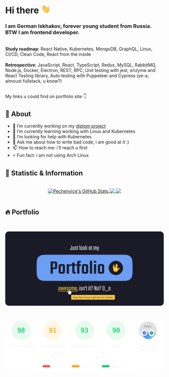 # Hi there <img src="./hello.gif" width="30px">

### I am German Iskhakov, forever young student from Russia. BTW I am frontend developer.

<br/>**Study roadmap**: React Native, Kubernetes, MongoDB, GraphQL, Linux, CI/CD, Clean Code, React from the inside
<br/><br/>**Retrospective**: JavaScript, React, TypeScript, Redux, MySQL, RabbitMQ, Node.js, Docker, Electron, REST, RPC, Unit testing with jest, enzyme and React Testing library, Auto testing with Puppeteer and Cypress (ye-a, almoust fullstack, u know?)

<br/>My links u could find on portfolio site 👇

## 🤡 About

- 🔭 I’m currently working on my [diplom project](https://github.com/Pechenyice/diplomWeb)
- 🌱 I’m currently learning working with Linux and Kubernetes
- 🤔 I’m looking for help with Kubernetes
- 💬 Ask me about how to write bad code, i am good at it :)
- 📫 How to reach me: i'll reach u first
- ⚡ Fun fact: i am not using Arch Linux

## 🥇 Statistic & Information

<br/>

<div align="center">
<a href="https://github.com/Pechenyice/Pechenyice">
    <img width="400" align="center" src="https://github-readme-stats.vercel.app/api?username=Pechenyice&show_icons=true&theme=tokyonight&hide_border=true" alt="Pechenyice's GitHub Stats" />
</a>

<a href="https://git.io/streak-stats">
    <img src="https://github-readme-streak-stats.herokuapp.com/?user=Pechenyice&theme=tokyonight&hide_border=true" width="400" align="center" />
</a>

<a href="https://github.com/Pechenyice/Pechenyice">
    <img width="400" src="https://github-readme-stats.vercel.app/api/top-langs/?username=Pechenyice&langs_count=5&theme=tokyonight&layout=compact&hide_border=true" align="center" />
</a>
</div>

<br/>

## 🔥 Portfolio

<br/>

<p align="center">
<a href="https://pechenyice.github.io/e-bubble/" alt="portfolio link" target="_blank"> 
    <img width="800" src="./portfolio_link.png" alt="portfolio link"/>
</a>
</p>
<br/>
<p align="center">
<a href="https://github.com/Pechenyice/Pechenyice"> 
    <img width="600" src="./optimization.svg" alt="portfolio stats" title="portfolio stats" align="center">
</a>
</p>

